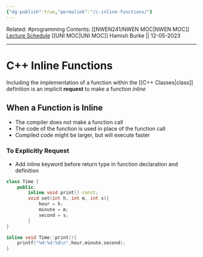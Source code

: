 ```yaml
---
{"dg-publish":true,"permalink":"/c-inline-functions/"}
---
```



Related: #programming 
Contents: [[NWEN241/NWEN MOC\|NWEN MOC]]
[Lecture Schedule](https://ecs.wgtn.ac.nz/Courses/NWEN241_2023T1/LectureSchedule)
[[UNI MOC\|UNI MOC]]
Hamish Burke || 12-05-2023
***

# C++ Inline Functions

Including the implementation of a function within the [[C++ Classes\|class]] definition is an implicit **request** to make a function *inline*

## When a Function is Inline

- The compiler does not make a function call
- The code of the function is used in place of the function call
- Compiled code might be larger, but will execute faster

### To Explicitly Request

- Add inline keyword before return type in function declaration and definition

```C++
class Time {
	public:
		inline void print() const;
		void set(int h, int m, int s){
			hour = h;
			minute = m;
			second = s;
		}
}

inline void Time::print(){
	printf("%d:%d:%d\n",hour,minute,second);
}
```



